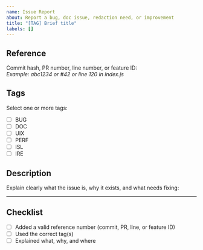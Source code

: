 ```yaml
---
name: Issue Report
about: Report a bug, doc issue, redaction need, or improvement
title: "[TAG] Brief title"
labels: []
---
```


## Reference
Commit hash, PR number, line number, or feature ID:  
_Example: abc1234 or #42 or line 120 in index.js_

## Tags
Select one or more tags:  
- [ ] BUG  
- [ ] DOC  
- [ ] UIX  
- [ ] PERF  
- [ ] ISL  
- [ ] IRE  

## Description
Explain clearly what the issue is, why it exists, and what needs fixing:  

---

## Checklist
- [ ] Added a valid reference number (commit, PR, line, or feature ID)  
- [ ] Used the correct tag(s)  
- [ ] Explained what, why, and where

